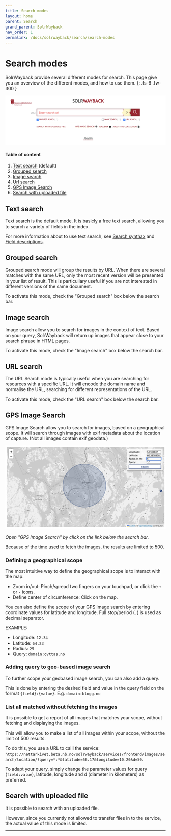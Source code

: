```yaml
---
title: Search modes
layout: home
parent: Search
grand_parent: SolrWayback
nav_order: 1
permalink: /docs/solrwayback/search/search-modes
---
```


# Search modes
SolrWayback provide several different modes for search. This page give you an overview of the different modes, and how to use them.
{: .fs-6 .fw-300 }

![Image of search field in SolrWayback](../../images/search-interface.png)

#### Table of content
1. [Text search](#text-search) (default)
2. [Grouped search](#grouped-search)
3. [Image search](#image-search)
4. [Url search](#url-search)
5. [GPS Image Search](./gpsimage.md)
6. [Search with uploaded file](#search-with-uploaded-file)


## Text search
Text search is the default mode. It is basicly a free text search, allowing you to search a variety of fields in the index.

For more information about to use text search, see [Search synthax](./search-synthax.md) and [Field descriptions](./fields).

## Grouped search
Grouped search mode will group the results by URL. When there are several matches with the same URL, only the most recent version will be presented in your list of result. This is particullary useful if you are not interested in different versions of the same document.

To activate this mode, check the "Grouped search" box below the search bar.

## Image search
Image search allow you to search for images in the context of text. Based on your query, SolrWayback will return up images that appear close to your search phrase in HTML pages.

To activate this mode, check the "Image search" box below the search bar.

## URL search
The URL Search mode is typically useful when you are searching for resources with a specific URL. It will encode the domain name and normalise the URL, searching for different representations of the URL.

To activate this mode, check the "URL search" box below the search bar.

## GPS Image Search
GPS Image Search allow you to search for images, based on a geographical scope. It will search through images with exif metadata about the location of capture. (Not all images contain exif geodata.)

![GPS Image Search](../../images/gps-image-search.png)

*Open "GPS Image Search" by click on the link below the search bar.*

Because of the time used to fetch the images, the results are limited to 500.

### Defining a geographical scope
The most intuitive way to define the geographical scope is to interact with the map:
- Zoom in/out: Pinch/spread two fingers on your touchpad, or click the `+` or `-` icons.
- Define center of circumference: Click on the map.

You can also define the scope of your GPS image search by entering coordinate values for latitude and longitude. Full stop/period (`.`) is used as decimal separator.

EXAMPLE:
- Longitude: `12.34`
- Latitude: `64.23`
- Radius: `25`
- Query: `domain:ovttas.no`

### Adding query to geo-based image search
To further scope your geobased image search, you can also add a query.

This is done by entering the desired field and value in the query field on the format `{field}:{value}`. E.g. `domain:blogg.no`

### List all matched without fetching the images
It is possible to get a report of all images that matches your scope, without fetching and displaying the images.

This will allow you to make a list of all images within your scope, without the limit of 500 results.

To do this, you use a URL to calll the service: `https://nettarkivet.beta.nb.no/solrwayback/services/frontend/images/search/location/?query=*:*&latitude=56.17&longitude=10.20&d=50`.

To adapt your query, simply change the parameter values for query (`field:value`), latitude, longitude and d (diameter in kilometers) as preferred.

## Search with uploaded file
It is possible to search with an uploaded file.

However, since you currently not allowed to transfer files in to the service, the actual value of this mode is limited.

----